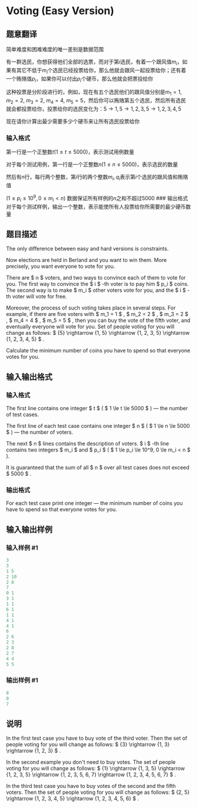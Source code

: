 # Voting (Easy Version)

## 题意翻译

简单难度和困难难度的唯一差别是数据范围

有一群选民，你想获得他们全部的选票，而对于第$i$选民，有着一个跟风值$m_i$，如果有其它不低于$m_i$个选民已经投票给你，那么他就会跟风一起投票给你；还有着一个贿赂值$p_i$，如果你可以付出$p_i$个硬币，那么他就会把票投给你

这种投票是分阶段进行的，例如，现在有五个选民他们的跟风值分别是$m_1=1$, $m_2=2$, $m_3=2$, $m_4=4$, $m_5=5$，然后你可以贿赂第五个选民，然后所有选民就会都投票给你，投票给你的选民变化为：$5→1,5→1,2,3,5→1,2,3,4,5$

现在请你计算出最少需要多少个硬币来让所有选民投票给你

### 输入格式

第一行是一个正整数$t(1≤t≤5000)$，表示测试用例数量

对于每个测试用例，第一行是一个正整数$n(1≤n≤5000)$，表示选民的数量

然后有$n$行，每行两个整数，第$i$行的两个整数$m_i, q_i$表示第$i$个选民的跟风值和贿赂值

$(1≤p_i≤10^9,0≤m_i<n)$ 数据保证所有样例的$n$之和不超过$5000$ ### 输出格式 对于每个测试样例，输出一个整数，表示能使所有人投票给你所需要的最少硬币数量

## 题目描述

The only difference between easy and hard versions is constraints.

Now elections are held in Berland and you want to win them. More precisely, you want everyone to vote for you.

There are $ n $ voters, and two ways to convince each of them to vote for you. The first way to convince the $ i $ -th voter is to pay him $ p_i $ coins. The second way is to make $ m_i $ other voters vote for you, and the $ i $ -th voter will vote for free.

Moreover, the process of such voting takes place in several steps. For example, if there are five voters with $ m_1 = 1 $ , $ m_2 = 2 $ , $ m_3 = 2 $ , $ m_4 = 4 $ , $ m_5 = 5 $ , then you can buy the vote of the fifth voter, and eventually everyone will vote for you. Set of people voting for you will change as follows: $ {5} \rightarrow {1, 5} \rightarrow {1, 2, 3, 5} \rightarrow {1, 2, 3, 4, 5} $ .

Calculate the minimum number of coins you have to spend so that everyone votes for you.

## 输入输出格式

### 输入格式

The first line contains one integer $ t $ ( $ 1 \le t \le 5000 $ ) — the number of test cases.

The first line of each test case contains one integer $ n $ ( $ 1 \le n \le 5000 $ ) — the number of voters.

The next $ n $ lines contains the description of voters. $ i $ -th line contains two integers $ m_i $ and $ p_i $ ( $ 1 \le p_i \le 10^9, 0 \le m_i < n $ ).

It is guaranteed that the sum of all $ n $ over all test cases does not exceed $ 5000 $ .

### 输出格式

For each test case print one integer — the minimum number of coins you have to spend so that everyone votes for you.

## 输入输出样例

### 输入样例 #1

```cpp
3
3
1 5
2 10
2 8
7
0 1
3 1
1 1
6 1
1 1
4 1
4 1
6
2 6
2 3
2 8
2 7
4 4
5 5

```
### 输出样例 #1

```cpp
8
0
7

```
## 说明

In the first test case you have to buy vote of the third voter. Then the set of people voting for you will change as follows: $ {3} \rightarrow {1, 3} \rightarrow {1, 2, 3} $ .

In the second example you don't need to buy votes. The set of people voting for you will change as follows: $ {1} \rightarrow {1, 3, 5} \rightarrow {1, 2, 3, 5} \rightarrow {1, 2, 3, 5, 6, 7} \rightarrow {1, 2, 3, 4, 5, 6, 7} $ .

In the third test case you have to buy votes of the second and the fifth voters. Then the set of people voting for you will change as follows: $ {2, 5} \rightarrow {1, 2, 3, 4, 5} \rightarrow {1, 2, 3, 4, 5, 6} $ .

